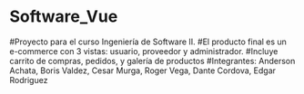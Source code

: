 # Software_Vue
#Proyecto para el curso Ingeniería de Software II.
#El producto final es un e-commerce con 3 vistas: usuario, proveedor y administrador.
#Incluye carrito de compras, pedidos, y galería de productos
#Integrantes: Anderson Achata, Boris Valdez, Cesar Murga, Roger Vega, Dante Cordova, Edgar Rodriguez
